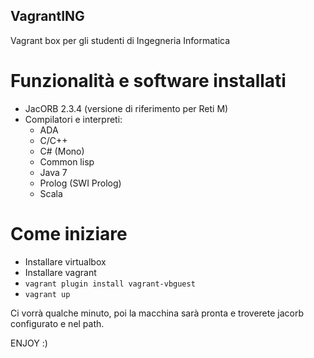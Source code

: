 VagrantING
----------

Vagrant box per gli studenti di Ingegneria Informatica

Funzionalità e software installati
==================================

* JacORB 2.3.4 (versione di riferimento per Reti M)
* Compilatori e interpreti:
  * ADA
  * C/C++
  * C# (Mono)
  * Common lisp
  * Java 7
  * Prolog (SWI Prolog)
  * Scala

Come iniziare
=============

* Installare virtualbox
* Installare vagrant
* ```vagrant plugin install vagrant-vbguest```
* ```vagrant up```

Ci vorrà qualche minuto, poi la macchina sarà pronta e troverete jacorb
configurato e nel path.

ENJOY :)
